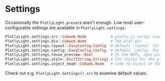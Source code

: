 # Settings

Occasionally the `PlotlyLight.preset`s aren't enough.  Low level user-configurable settings are available in `PlotlyLight.settings`:

```julia
PlotlyLight.settings.src::Cobweb.Node           # plotly.js script loader
PlotlyLight.settings.div::Cobweb.Node           # The plot-div
PlotlyLight.settings.layout::EasyConfig.Config  # default `layout` for all plots
PlotlyLight.settings.config::EasyConfig.Config  # default `config` for all plots
PlotlyLight.settings.reuse_preview::Bool        # In the REPL, open plots in same page (true, the default) or different pages.
PlotlyLight.settings.style::Dict{String,String} # CSS styles for the plot <div>
PlotlyLight.settings.inject_head::Cobweb.Node   # Code to inject at the bottom the <head>
```

Check out e.g. `PlotlyLight.Settings().src` to examine default values.
